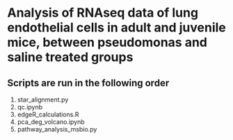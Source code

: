 # Analysis of RNAseq data of lung endothelial cells in adult and juvenile mice, between pseudomonas and saline treated groups

## Scripts are run in the following order

<ol>
  <li>star_alignment.py</li>
  <li>qc.ipynb</li>
  <li>edgeR_calculations.R</li>
  <li>pca_deg_volcano.ipynb</li>
 <li>pathway_analysis_msbio.py</li>
</ol>
         
      

